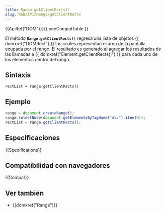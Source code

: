 ```yaml
---
title: Range.getClientRects()
slug: Web/API/Range/getClientRects
---
```


{{ApiRef("DOM")}}{{ seeCompatTable }}

El método **`Range.getClientRects()`** regresa una lista de objetos {{ domxref("DOMRect") }} los cuales representan el área de la pantalla ocupada por el [rango](/es/DOM/range). El resultado es generado al agregar los resultados de las llamadas a {{ domxref("Element.getClientRects()") }} para cada uno de los elementos dentro del rango.

## Sintaxis

```
rectList = range.getClientRects()
```

## Ejemplo

```js
range = document.createRange();
range.selectNode(document.getElementsByTagName("div").item(0));
rectList = range.getClientRects();
```

## Especificaciones

{{Specifications}}

## Compatibilidad con navegadores

{{Compat}}

## Ver también

- {{domxref("Range")}}
